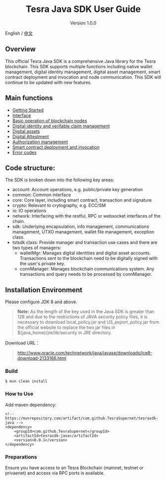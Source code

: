 <h1 align="center"> Tesra Java SDK User Guide </h1>

<p align="center" class="version">Version 1.0.0 </p>

English / [中文](../cn/README.md)

## Overview

This official Tesra Java SDK is a comprehensive Java library for the Tesra blockchain. This SDK supports multiple functions including native wallet management, digital identity management, digital asset management, smart contract deployment and invocation and node communication. This SDK will continue to be updated with new features.

## Main functions

- [Getting Started](sdk_get_start.md)
- [Interface](interface.md)
- [Basic operation of blockchain nodes](basic.md)
- [Digital identity and verifable claim management](identity_claim.md)
- [Digital assets](asset.md)
- [Digital Attestment](attest.md)
- [Authorization management](auth.md)
- [Smart contract deployment and invocation](smartcontract.md)
- [Error codes](errorcode.md)


## Code structure:

The SDK is broken down into the following key areas:

* account: Account operations, e.g. public/private key generation
* common: Common interface
* core: Core layer, including smart contract, transaction and signature
* crypto: Relevant to crytography, e.g. ECC/SM
* io: IO operations
* network: Interfacing with the restful, RPC or websocket interfaces of the chain.
* sdk: Underlying encapsulation, info management, communications management, UTXO management, wallet file management, exception class.
* tstsdk class: Provide manager and transaction use cases and there are two types of managers: 
	* walletMgr: Manages digital identities and digital asset accounts. Transactions sent to the blockchain need to be digitally signed with the user's private key. 
	* connManager: Manages blockchain communications system. Any transactions and query needs to be processed by connManager.

## Installation Environment

Please configure JDK 8 and above.

> **Note:** As the length of the key used in the Java SDK is greater than 128 and due to the restrictions of JAVA security policy files, it is necessary to download local_policy.jar and US_export_policy.jar from the official website to replace the two jar files in ${java_home}/jre/lib/security in JRE directory.

Download URL：

>http://www.oracle.com/technetwork/java/javase/downloads/jce8-download-2133166.html


### Build

```
$ mvn clean install
```

### How to Use

Add maven dependency:

```
<!-- https://mvnrepository.com/artifact/com.github.TesraSupernet/tesrasdk-java -->
<dependency>
    <groupId>com.github.TesraSupernet</groupId>
    <artifactId>tesrasdk-java</artifactId>
    <version>0.0.1</version>
</dependency>
```
    
### Preparations

Ensure you have access to an Tesra Blockchain (mainnet, testnet or privaenet) and access via RPC ports is available. 


